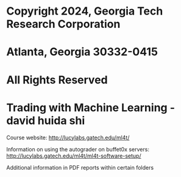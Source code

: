 # Copyright 2024, Georgia Tech Research Corporation    
# Atlanta, Georgia 30332-0415     
# All Rights Reserved  

# Trading with Machine Learning - david huida shi
Course website: http://lucylabs.gatech.edu/ml4t/

Information on using the autograder on buffet0x servers: http://lucylabs.gatech.edu/ml4t/ml4t-software-setup/

Additional information in PDF reports within certain folders

